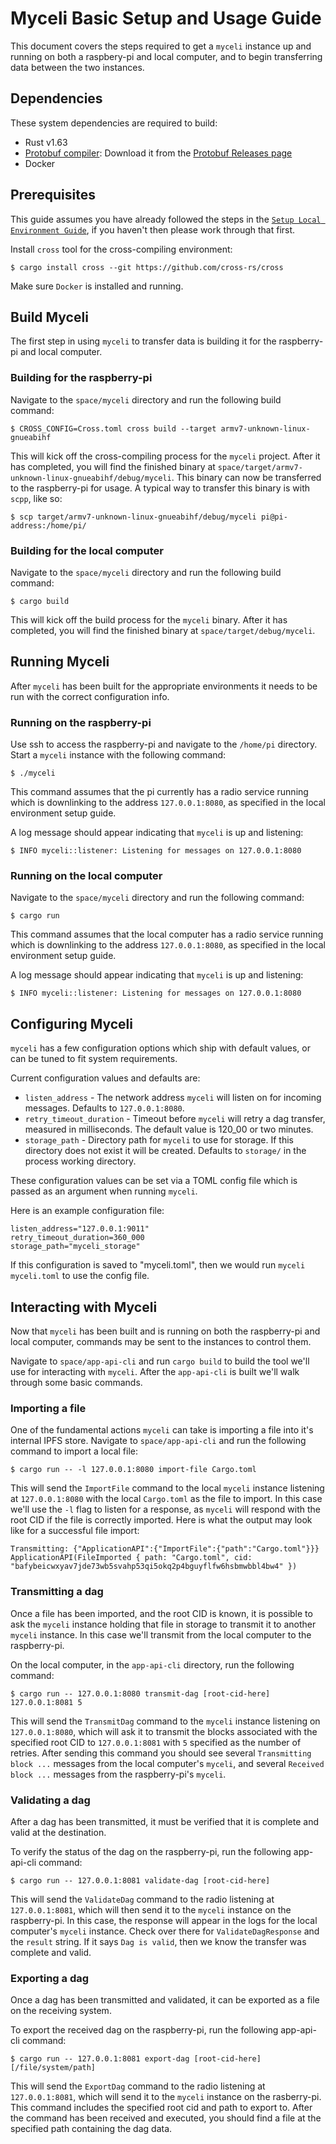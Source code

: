 # Myceli Basic Setup and Usage Guide

This document covers the steps required to get a `myceli` instance up and running on both a raspbery-pi and local computer, and to begin transferring data between the two instances.

## Dependencies

These system dependencies are required to build:
- Rust v1.63
- [Protobuf compiler](https://github.com/protocolbuffers/protobuf#protocol-compiler-installation): Download it from the [Protobuf Releases page](https://github.com/protocolbuffers/protobuf/releases)
- Docker

## Prerequisites

This guide assumes you have already followed the steps in the [`Setup Local Environment Guide`](setup-local-environment.md), if you haven't then please work through that first.

Install `cross` tool for the cross-compiling environment:

    $ cargo install cross --git https://github.com/cross-rs/cross

Make sure `Docker` is installed and running.

## Build Myceli

The first step in using `myceli` to transfer data is building it for the raspberry-pi and local computer.

### Building for the raspberry-pi

Navigate to the `space/myceli` directory and run the following build command:

    $ CROSS_CONFIG=Cross.toml cross build --target armv7-unknown-linux-gnueabihf

This will kick off the cross-compiling process for the `myceli` project. After it has completed, you will find the finished binary at `space/target/armv7-unknown-linux-gnueabihf/debug/myceli`. This binary can now be transferred to the raspberry-pi for usage. A typical way to transfer this binary is with `scpp`, like so:

    $ scp target/armv7-unknown-linux-gnueabihf/debug/myceli pi@pi-address:/home/pi/

### Building for the local computer

Navigate to the `space/myceli` directory and run the following build command:

    $ cargo build

This will kick off the build process for the `myceli` binary. After it has completed, you will find the finished binary at `space/target/debug/myceli`. 

## Running Myceli

After `myceli` has been built for the appropriate environments it needs to be run with the correct configuration info.

### Running on the raspberry-pi

Use ssh to access the raspberry-pi and navigate to the `/home/pi` directory. Start a `myceli` instance with the following command:

    $ ./myceli

This command assumes that the pi currently has a radio service running which is downlinking to the address `127.0.0.1:8080`, as specified in the local environment setup guide. 

A log message should appear indicating that `myceli` is up and listening:

    $ INFO myceli::listener: Listening for messages on 127.0.0.1:8080

### Running on the local computer

Navigate to the `space/myceli` directory and run the following command:

    $ cargo run

This command assumes that the local computer has a radio service running which is downlinking to the address `127.0.0.1:8080`, as specified in the local environment setup guide.

A log message should appear indicating that `myceli` is up and listening:

    $ INFO myceli::listener: Listening for messages on 127.0.0.1:8080

## Configuring Myceli

`myceli` has a few configuration options which ship with default values, or can be tuned to fit system requirements.

Current configuration values and defaults are:
- `listen_address` - The network address `myceli` will listen on for incoming messages. Defaults to `127.0.0.1:8080`.
- `retry_timeout_duration` - Timeout before `myceli` will retry a dag transfer, measured in milliseconds. The default value is 120_00 or two minutes.
- `storage_path` - Directory path for `myceli` to use for storage. If this directory does not exist it will be created. Defaults to `storage/` in the process working directory.

These configuration values can be set via a TOML config file which is passed as an argument when running `myceli`.

Here is an example configuration file:

    listen_address="127.0.0.1:9011"
    retry_timeout_duration=360_000
    storage_path="myceli_storage"

If this configuration is saved to "myceli.toml", then we would run `myceli myceli.toml` to use the config file.

## Interacting with Myceli

Now that `myceli` has been built and is running on both the raspberry-pi and local computer, commands may be sent to the instances to control them.

Navigate to `space/app-api-cli` and run `cargo build` to build the tool we'll use for interacting with `myceli`. After the `app-api-cli` is built we'll walk through some basic commands.

### Importing a file

One of the fundamental actions `myceli` can take is importing a file into it's internal IPFS store. Navigate to `space/app-api-cli` and run the following command to import a local file:

    $ cargo run -- -l 127.0.0.1:8080 import-file Cargo.toml

This will send the `ImportFile` command to the local `myceli` instance listening at `127.0.0.1:8080` with the local `Cargo.toml` as the file to import. In this case we'll use the `-l` flag to listen for a response, as `myceli` will respond with the root CID if the file is correctly imported. Here is what the output may look like for a successful file import:

    Transmitting: {"ApplicationAPI":{"ImportFile":{"path":"Cargo.toml"}}}
    ApplicationAPI(FileImported { path: "Cargo.toml", cid: "bafybeicwxyav7jde73wb5svahp53qi5okq2p4bguyflfw6hsbmwbbl4bw4" })

### Transmitting a dag

Once a file has been imported, and the root CID is known, it is possible to ask the `myceli` instance holding that file in storage to transmit it to another `myceli` instance. In this case we'll transmit from the local computer to the raspberry-pi.

On the local computer, in the `app-api-cli` directory, run the following command:

    $ cargo run -- 127.0.0.1:8080 transmit-dag [root-cid-here] 127.0.0.1:8081 5

This will send the `TransmitDag` command to the `myceli` instance listening on `127.0.0.1:8080`, which will ask it to transmit the blocks associated with the specified root CID to `127.0.0.1:8081` with `5` specified as the number of retries. After sending this command you should see several `Transmitting block ...` messages from the local computer's `myceli`, and several `Received block ...` messages from the raspberry-pi's `myceli`.

### Validating a dag

After a dag has been transmitted, it must be verified that it is complete and valid at the destination. 

To verify the status of the dag on the raspberry-pi, run the following app-api-cli command:

    $ cargo run -- 127.0.0.1:8081 validate-dag [root-cid-here]

This will send the `ValidateDag` command to the radio listening at `127.0.0.1:8081`, which will then send it to the `myceli` instance on the raspberry-pi. In this case, the response will appear in the logs for the local computer's `myceli` instance. Check over there for `ValidateDagResponse` and the `result` string. If it says `Dag is valid`, then we know the transfer was complete and valid.


### Exporting a dag

Once a dag has been transmitted and validated, it can be exported as a file on the receiving system.

To export the received dag on the raspberry-pi, run the following app-api-cli command:

    $ cargo run -- 127.0.0.1:8081 export-dag [root-cid-here] [/file/system/path]

This will send the `ExportDag` command to the radio listening at `127.0.0.1:8081`, which will send it to the `myceli` instance on the rasberry-pi. This command includes the specified root cid and path to export to. After the command has been received and executed, you should find a file at the specified path containing the dag data.

